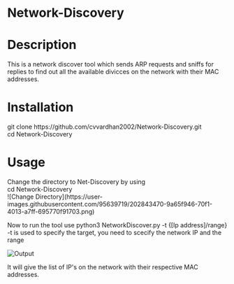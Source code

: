 # Network-Discovery
<h1>Description</h1>

<body>
This is a network discover tool which sends ARP requests and sniffs for replies to find out all the available divicces on the network with their MAC addresses.
</body>



<h1>Installation</h1>
<body>
git clone https://github.com/cvvardhan2002/Network-Discovery.git <br>
cd Network-Discovery <br>
</body>

<h1>Usage</h1>
<body>
Change the directory to Net-Discovery by using<br>
cd Network-Discovery<br>
![Change Directory](https://user-images.githubusercontent.com/95639719/202843470-9a65f946-70f1-4013-a7ff-695770f91703.png)   
  
Now to run the tool use
python3 NetworkDiscover.py -t {[Ip address]/range}<br>
-t is used to specify the target, you need to scecify the network IP and the range<br>
  
![Output](https://user-images.githubusercontent.com/95639719/202843594-7e0e540c-a287-498b-9fb6-946c77eb8023.png)

It will give the list of IP's on the network with their respective MAC addresses.

  

